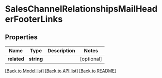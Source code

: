 # SalesChannelRelationshipsMailHeaderFooterLinks

## Properties
Name | Type | Description | Notes
------------ | ------------- | ------------- | -------------
**related** | **string** |  | [optional] 

[[Back to Model list]](../../README.md#documentation-for-models) [[Back to API list]](../../README.md#documentation-for-api-endpoints) [[Back to README]](../../README.md)

